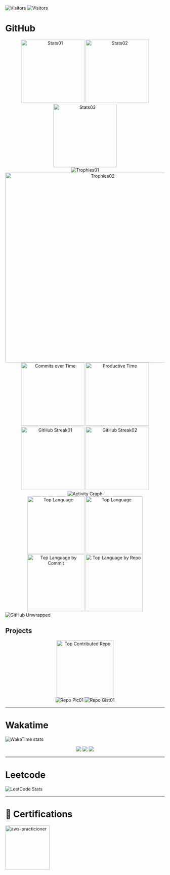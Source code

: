 <!-- 
TODO
https://docs.github.com/en/get-started/exploring-integrations/github-developer-program
-->

<div>
  <img alt="Visitors" src="https://komarev.com/ghpvc/?username=ptbdnr&style=for-the-badge&label=PROFILE+VIEWS&color=2E8B57" />
  <img alt="Visitors" src="https://profile-counter.glitch.me/{ptbdnr}/count.svg" />
</div>

<!-- GITHUB: 3.5K commits, 100+ PR, 230+ issues -->
<!-- https://github.com/anuraghazra/github-readme-stats#deploy-on-your-own -->
<h1>GitHub</h1>
<div align="center">  
  <img alt="Stats01" src="https://github-profile-summary-cards.vercel.app/api/cards/stats?username=ptbdnr&theme=apprentice" height=200 />
  <!-- rank_icon=[default, percentile, github]&hide_title=[true,false]&custom_title=<username> GitHub Stats -->
  <img alt="Stats02" src="https://github-readme-stats.vercel.app/api?username=ptbdnr&theme=apprentice&show_icons=true&hide_border=true&include_all_commits=true&count_private=true&rank_icon=percentile&hide_title=false&custom_title=ptbdnr" height=200 />
  <img alt="Stats03" src="https://stats.hyo.dev/api/github-stats-advanced?login=ptbdnr" height=200 />
  <br>
  <img alt="Trophies01" src="https://github-profile-trophy.vercel.app/?username=ptbdnr&theme=apprentice&no-frame=true&no-bg=false&margin-w=4" />
  <img alt="Trophies02" src="https://stats.hyo.dev/api/github-trophies?login=ptbdnr" width="600" />
  <br>
  <img alt="Commits over Time" src="https://github-profile-summary-cards.vercel.app/api/cards/profile-details?username=ptbdnr&theme=apprentice" height=200 />
  <img alt="Productive Time" src="https://github-profile-summary-cards.vercel.app/api/cards/productive-time?username=ptbdnr&theme=apprentice&utcOffset=8" height=200 />
  <br>
  <img alt="GitHub Streak01" src="https://streak-stats.demolab.com?user=ptbdnr&theme=apprentice" height=200 />
  <!-- radical -->
  <img alt="GitHub Streak02" src="https://github-readme-streak-stats.herokuapp.com/?user=ptbdnr&theme=apprentice" height=200 />
  <br>
  <img alt="Activity Graph" src="https://github-readme-activity-graph.vercel.app/graph?username=ptbdnr&bg_color=262626&title_color=FF8700&color=FF8700&line=FF8700&point=FFFFAF&hide_border=true&custom_title=Contribution⠀Graph" />
  <!-- Language -->
  <br>
  <img alt="Top Language" src="https://github-readme-stats.vercel.app/api/top-langs/?username=ptbdnr&langs_count=20&theme=apprentice&hide_border=true&include_all_commits=false&count_private=false&layout=compact" height="180em" />
  <img alt="Top Language" src="https://github-readme-stats.vercel.app/api/top-langs/?username=ptbdnr&theme=apprentice&langs_count=20&hide_border=true" height="180em" />
  <img alt="Top Language by Commit" src="https://github-profile-summary-cards.vercel.app/api/cards/most-commit-language?username=ptbdnr&theme=apprentice" height="180em" />
  <img alt="Top Language by Repo" src="https://github-profile-summary-cards.vercel.app/api/cards/repos-per-language?username=ptbdnr&theme=apprentice" height="180em" />
  
</div>

<!-- https://github.com/anuraghazra/github-readme-stats?tab=readme-ov-file -->

<div>
  <img alt="GitHub Unwrapped" src="https://githubunwrapped.com/ptbdnr" />
</div>

<h2>Projects</h2>
<div align="center">
  <img alt="Top Contributed Repo" src="https://github-contributor-stats.vercel.app/api?username=ptbdnr&limit=5&theme=apprentice&combine_all_yearly_contributions=true" height="180em" />
  <br>
  <img alt="Repo Pic01" src="https://github-readme-stats.vercel.app/api/pin/?username=ptbdnr&repo=snippets&theme=apprentice&show_owner=true" />
  <img alt="Repo Gist01" src="https://github-readme-stats.vercel.app/api/gist?id=2bf4640ffd3b82ef88394eb4691d2596&show_owner=true" />
</div>

---

<h1>Wakatime</h1>

![WakaTime stats](https://github-readme-stats.vercel.app/api/wakatime?username=ptbdnr)

<div align="center">
  <img src="https://wakatime.com/share/@ptbdnr/e713d501-852d-48fb-adb3-8e9f584cfdf4.svg" />
  <img src="https://github-readme-stats.vercel.app/api/wakatime?username=ptbdnr" />
  <img src="https://github-readme-stats.vercel.app/api/wakatime?username=ptbdnr&layout=compact&theme=shadow_blue&hide=Other&title_color=00abf0&bg_color=00000000&text_color=DEDEDE&border_color=00000000" />
  
</div>

---

<!-- LEETCODE: 200+ easy, 150+ mediuma, 50+ hard -->
<h1>Leetcode</h1>

<div>
  <img src="https://leetcard.jacoblin.cool/ptbdnr?font=Suwannaphum&ext=heatmap" alt="LeetCode Stats"/>
</div>

---

<h1>📜 Certifications</h1>
<div>
  <img alt="aws-practicioner" src="https://d1.awsstatic.com/training-and-certification/certification-badges/AWS-Certified-Cloud-Practitioner_badge.634f8a21af2e0e956ed8905a72366146ba22b74c.png" width="140"/>
</div>

<!-- 
Tools: 
https://github.com/DragonLee321/DragonLee321/blob/main/icons
https://img.shields.io/badge/
-->
